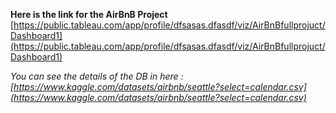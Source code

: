 **Here is the link for the AirBnB Project**
[https://public.tableau.com/app/profile/dfsasas.dfasdf/viz/AirBnBfullprojuct/Dashboard1](https://public.tableau.com/app/profile/dfsasas.dfasdf/viz/AirBnBfullprojuct/Dashboard1)

*You can see the details of the DB in here : [https://www.kaggle.com/datasets/airbnb/seattle?select=calendar.csv](https://www.kaggle.com/datasets/airbnb/seattle?select=calendar.csv)*
